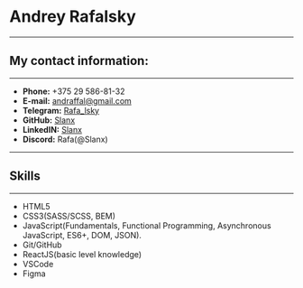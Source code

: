# Andrey Rafalsky
****************
## My contact information:
****************
* **Phone:** +375 29 586-81-32
* **E-mail:** andraffal@gmail.com
* **Telegram:** [Rafa_lsky](https://t.me/Rafa_lsky)
* **GitHub:** [Slanx](https://github.com/Slanx)
* **LinkedIN:** [Slanx]([www.linkedin.com/in/Slanx)
* **Discord:** Rafa(@Slanx)
****************
## Skills
****************
* HTML5
* CSS3(SASS/SCSS, BEM)
* JavaScript(Fundamentals, Functional Programming, Asynchronous JavaScript, ES6+, DOM, JSON).
* Git/GitHub
* ReactJS(basic level knowledge)
* VSCode
* Figma